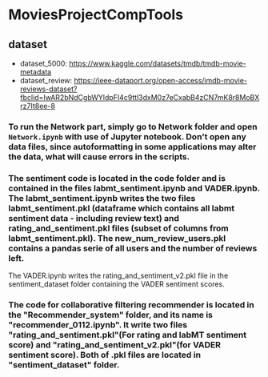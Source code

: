 # MoviesProjectCompTools
## dataset
- dataset_5000: https://www.kaggle.com/datasets/tmdb/tmdb-movie-metadata
- dataset_review: https://ieee-dataport.org/open-access/imdb-movie-reviews-dataset?fbclid=IwAR2bNdCgbWYldpFI4c9ttl3dxM0z7eCxabB4zCN7mK8r8MoBXrz7It8ee-8

### To run the Network part, simply go to Network folder and open ```Network.ipynb``` with use of Jupyter notebook. Don't open any data files, since autoformatting in some applications may alter the data, what will cause errors in the scripts.

### <Sentiment>
### The sentiment code is located in the code folder and is contained in the files labmt_sentiment.ipynb and VADER.ipynb. The labmt_sentiment.ipynb writes the two files labmt_sentiment.pkl (dataframe which contains all labmt sentiment data - including review text) and rating_and_sentiment.pkl files (subset of columns from labmt_sentiment.pkl). The new_num_review_users.pkl contains a pandas serie of all users and the number of reviews left. 
The VADER.ipynb writes the rating_and_sentiment_v2.pkl  file in the sentiment_dataset folder containing the  VADER sentiment scores.

### <Collaborative Filtering>
### The code for collaborative filtering recommender is located in the "Recommender_system" folder, and its name is "recommender_0112.ipynb". It write two files "rating_and_sentiment.pkl"(For rating and labMT sentiment score) and "rating_and_sentiment_v2.pkl"(for VADER sentiment score). Both of .pkl files are located in "sentiment_dataset" folder.
